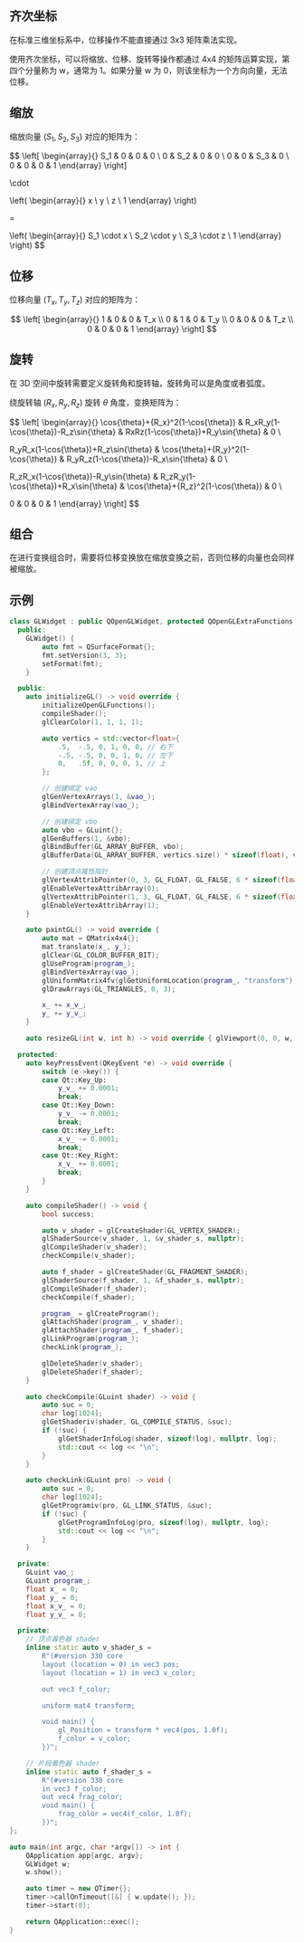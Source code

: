 ## 齐次坐标

在标准三维坐标系中，位移操作不能直接通过 3x3 矩阵乘法实现。

使用齐次坐标，可以将缩放、位移、旋转等操作都通过 4x4 的矩阵运算实现，第四个分量称为 w，通常为 1。如果分量 w 为 0，则该坐标为一个方向向量，无法位移。

## 缩放

缩放向量 $(S_1,S_2,S_3)$ 对应的矩阵为：

$$
\left[
\begin{array}{}
S_1 & 0 & 0 & 0 \\
0 & S_2 & 0 & 0 \\
0 & 0 & S_3 & 0 \\
0 & 0 & 0 & 1
\end{array}
\right]

\cdot

\left(
\begin{array}{}
x \\
y \\
z \\
1
\end{array}
\right)

=

\left(
\begin{array}{}
S_1 \cdot x \\
S_2 \cdot y \\
S_3 \cdot z \\
1
\end{array}
\right)
$$

## 位移

位移向量 $(T_x,T_y,T_z)$ 对应的矩阵为：

$$
\left[
\begin{array}{}
1 & 0 & 0 & T_x \\
0 & 1 & 0 & T_y \\
0 & 0 & 0 & T_z \\
0 & 0 & 0 & 1
\end{array}
\right]
$$

## 旋转

在 3D 空间中旋转需要定义旋转角和旋转轴，旋转角可以是角度或者弧度。

绕旋转轴 $(R_x,R_y,R_z)$ 旋转 $\theta$ 角度，变换矩阵为：

$$
\left[
\begin{array}{}
\cos{\theta}+{R_x}^2(1-\cos{\theta}) & R_xR_y(1-\cos{\theta})-R_z\sin{\theta} & RxRz(1-\cos{\theta})+R_y\sin{\theta} & 0 \\

R_yR_x(1-\cos{\theta})+R_z\sin{\theta} & \cos{\theta}+{R_y}^2(1-\cos{\theta}) & R_yR_z(1-\cos{\theta})-R_x\sin{\theta} & 0 \\

R_zR_x(1-\cos{\theta})-R_y\sin{\theta} & R_zR_y(1-\cos{\theta})+R_x\sin{\theta} & \cos{\theta}+{R_z}^2(1-\cos{\theta}) & 0 \\

0 & 0 & 0 & 1
\end{array}
\right]
$$

## 组合

在进行变换组合时，需要将位移变换放在缩放变换之前，否则位移的向量也会同样被缩放。

## 示例

```cpp
class GLWidget : public QOpenGLWidget, protected QOpenGLExtraFunctions {
  public:
    GLWidget() {
        auto fmt = QSurfaceFormat{};
        fmt.setVersion(3, 3);
        setFormat(fmt);
    }

  public:
    auto initializeGL() -> void override {
        initializeOpenGLFunctions();
        compileShader();
        glClearColor(1, 1, 1, 1);

        auto vertics = std::vector<float>{
            .5,  -.5, 0, 1, 0, 0, // 右下
            -.5, -.5, 0, 0, 1, 0, // 左下
            0,   .5f, 0, 0, 0, 1, // 上
        };

        // 创建绑定 vao
        glGenVertexArrays(1, &vao_);
        glBindVertexArray(vao_);

        // 创建绑定 vbo
        auto vbo = GLuint{};
        glGenBuffers(1, &vbo);
        glBindBuffer(GL_ARRAY_BUFFER, vbo);
        glBufferData(GL_ARRAY_BUFFER, vertics.size() * sizeof(float), vertics.data(), GL_STATIC_DRAW);

        // 创建顶点属性指针
        glVertexAttribPointer(0, 3, GL_FLOAT, GL_FALSE, 6 * sizeof(float), (void *)0);
        glEnableVertexAttribArray(0);
        glVertexAttribPointer(1, 3, GL_FLOAT, GL_FALSE, 6 * sizeof(float), (void *)(3 * sizeof(float)));
        glEnableVertexAttribArray(1);
    }

    auto paintGL() -> void override {
        auto mat = QMatrix4x4{};
        mat.translate(x_, y_);
        glClear(GL_COLOR_BUFFER_BIT);
        glUseProgram(program_);
        glBindVertexArray(vao_);
        glUniformMatrix4fv(glGetUniformLocation(program_, "transform"), 1, GL_FALSE, mat.data());
        glDrawArrays(GL_TRIANGLES, 0, 3);

        x_ += x_v_;
        y_ += y_v_;
    }

    auto resizeGL(int w, int h) -> void override { glViewport(0, 0, w, h); }

  protected:
    auto keyPressEvent(QKeyEvent *e) -> void override {
        switch (e->key()) {
        case Qt::Key_Up:
            y_v_ += 0.0001;
            break;
        case Qt::Key_Down:
            y_v_ -= 0.0001;
            break;
        case Qt::Key_Left:
            x_v_ -= 0.0001;
            break;
        case Qt::Key_Right:
            x_v_ += 0.0001;
            break;
        }
    }

    auto compileShader() -> void {
        bool success;

        auto v_shader = glCreateShader(GL_VERTEX_SHADER);
        glShaderSource(v_shader, 1, &v_shader_s, nullptr);
        glCompileShader(v_shader);
        checkCompile(v_shader);

        auto f_shader = glCreateShader(GL_FRAGMENT_SHADER);
        glShaderSource(f_shader, 1, &f_shader_s, nullptr);
        glCompileShader(f_shader);
        checkCompile(f_shader);

        program_ = glCreateProgram();
        glAttachShader(program_, v_shader);
        glAttachShader(program_, f_shader);
        glLinkProgram(program_);
        checkLink(program_);

        glDeleteShader(v_shader);
        glDeleteShader(f_shader);
    }

    auto checkCompile(GLuint shader) -> void {
        auto suc = 0;
        char log[1024];
        glGetShaderiv(shader, GL_COMPILE_STATUS, &suc);
        if (!suc) {
            glGetShaderInfoLog(shader, sizeof(log), nullptr, log);
            std::cout << log << "\n";
        }
    }

    auto checkLink(GLuint pro) -> void {
        auto suc = 0;
        char log[1024];
        glGetProgramiv(pro, GL_LINK_STATUS, &suc);
        if (!suc) {
            glGetProgramInfoLog(pro, sizeof(log), nullptr, log);
            std::cout << log << "\n";
        }
    }

  private:
    GLuint vao_;
    GLuint program_;
    float x_ = 0;
    float y_ = 0;
    float x_v_ = 0;
    float y_v_ = 0;

  private:
    // 顶点着色器 shader
    inline static auto v_shader_s =
        R"(#version 330 core
        layout (location = 0) in vec3 pos;
        layout (location = 1) in vec3 v_color;

        out vec3 f_color;

        uniform mat4 transform;

        void main() {
            gl_Position = transform * vec4(pos, 1.0f);
            f_color = v_color;
        })";

    // 片段着色器 shader
    inline static auto f_shader_s =
        R"(#version 330 core
        in vec3 f_color;
        out vec4 frag_color;
        void main() {
            frag_color = vec4(f_color, 1.0f);
        })";
};

auto main(int argc, char *argv[]) -> int {
    QApplication app{argc, argv};
    GLWidget w;
    w.show();

    auto timer = new QTimer{};
    timer->callOnTimeout([&] { w.update(); });
    timer->start(0);

    return QApplication::exec();
}
```
